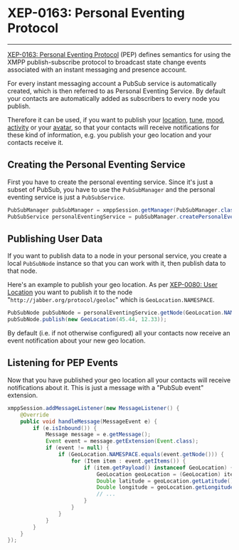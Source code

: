 # XEP-0163: Personal Eventing Protocol
---

[XEP-0163: Personal Eventing Protocol][PEP] (PEP) defines semantics for using the XMPP publish-subscribe protocol to broadcast state change events associated with an instant messaging and presence account.

For every instant messaging account a PubSub service is automatically created, which is then referred to as Personal Eventing Service. By default your contacts are automatically added as subscribers to every node you publish.

Therefore it can be used, if you want to publish your [location][GeoLocation], [tune][Tune], [mood][Mood], [activity][Activity] or your [avatar][Avatar], so that your contacts will receive notifications for these kind of information, e.g. you publish your geo location and your contacts receive it.

## Creating the Personal Eventing Service

First you have to create the personal eventing service. Since it\'s just a subset of PubSub, you have to use the `PubSubManager` and the personal eventing service is just a `PubSubService`.

```java
PubSubManager pubSubManager = xmppSession.getManager(PubSubManager.class);
PubSubService personalEventingService = pubSubManager.createPersonalEventingService();
```

## Publishing User Data

If you want to publish data to a node in your personal service, you create a local `PubSubNode` instance so that you can work with it, then publish data to that node.

Here\'s an example to publish your geo location. As per [XEP-0080: User Location][GeoLocation] you want to publish it to the node \"`http://jabber.org/protocol/geoloc`\" which is `GeoLocation.NAMESPACE`.

```java
PubSubNode pubSubNode = personalEventingService.getNode(GeoLocation.NAMESPACE);
pubSubNode.publish(new GeoLocation(45.44, 12.33));
```

By default (i.e. if not otherwise configured) all your contacts now receive an event notification about your new geo location.

## Listening for PEP Events

Now that you have published your geo location all your contacts will receive notifications about it. This is just a message with a \"PubSub event\" extension.

```java
xmppSession.addMessageListener(new MessageListener() {
    @Override
    public void handleMessage(MessageEvent e) {
        if (e.isInbound()) {
            Message message = e.getMessage();
            Event event = message.getExtension(Event.class);
            if (event != null) {
                if (GeoLocation.NAMESPACE.equals(event.getNode())) {
                    for (Item item : event.getItems()) {
                        if (item.getPayload() instanceof GeoLocation) {
                            GeoLocation geoLocation = (GeoLocation) item.getPayload();
                            Double latitude = geoLocation.getLatitude();   // 45.44
                            Double longitude = geoLocation.getLongitude(); // 12.33
                            // ...
                        }
                    }
                }
            }
        }
    }
});
```

[GeoLocation]: http://xmpp.org/extensions/xep-0080.html "XEP-0080: User Location"
[Mood]: http://xmpp.org/extensions/xep-0107.html "XEP-0107: User Mood"
[Activity]: http://xmpp.org/extensions/xep-0108.html "XEP-0108: User Activity"
[Avatar]: http://xmpp.org/extensions/xep-0084.html "XEP-0084: User Avatar"
[Tune]: http://xmpp.org/extensions/xep-0118.html "XEP-0118: User Tune"
[PubSub]: http://xmpp.org/extensions/xep-0060.html "XEP-0060: Publish-Subscribe"
[PEP]: http://xmpp.org/extensions/xep-0163.html "XEP-0163: Personal Eventing Protocol"